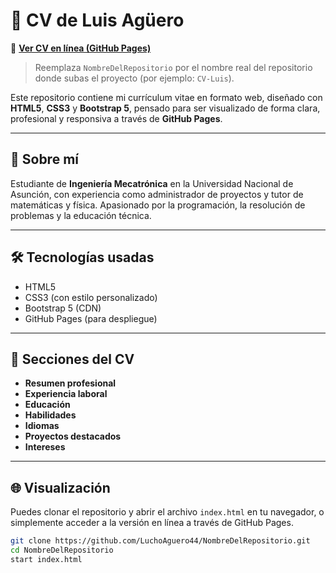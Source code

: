 # 📄 CV de Luis Agüero

🚀 **[Ver CV en línea (GitHub Pages)](https://luchoaguero44.github.io/NombreDelRepositorio/)**  
> Reemplaza `NombreDelRepositorio` por el nombre real del repositorio donde subas el proyecto (por ejemplo: `CV-Luis`).

Este repositorio contiene mi currículum vitae en formato web, diseñado con **HTML5**, **CSS3** y **Bootstrap 5**, pensado para ser visualizado de forma clara, profesional y responsiva a través de **GitHub Pages**.

---

## 🧠 Sobre mí

Estudiante de **Ingeniería Mecatrónica** en la Universidad Nacional de Asunción, con experiencia como administrador de proyectos y tutor de matemáticas y física. Apasionado por la programación, la resolución de problemas y la educación técnica.

---

## 🛠️ Tecnologías usadas

- HTML5  
- CSS3 (con estilo personalizado)  
- Bootstrap 5 (CDN)  
- GitHub Pages (para despliegue)

---

## 📌 Secciones del CV

- **Resumen profesional**
- **Experiencia laboral**
- **Educación**
- **Habilidades**
- **Idiomas**
- **Proyectos destacados**
- **Intereses**

---

## 🌐 Visualización

Puedes clonar el repositorio y abrir el archivo `index.html` en tu navegador, o simplemente acceder a la versión en línea a través de GitHub Pages.

```bash
git clone https://github.com/LuchoAguero44/NombreDelRepositorio.git
cd NombreDelRepositorio
start index.html
